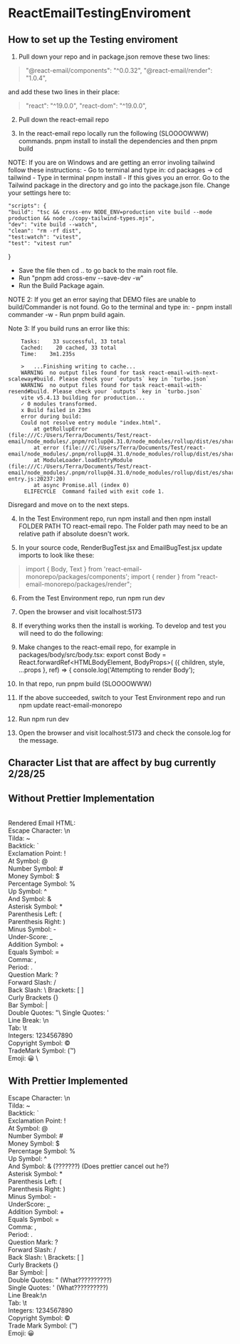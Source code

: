 # ReactEmailTestingEnviroment
## How to set up the Testing enviroment

1. Pull down your repo and in package.json remove these two lines:
>    "@react-email/components": "^0.0.32",
>    "@react-email/render": "1.0.4",

and add these two lines in their place:
>    "react": "^19.0.0",
>    "react-dom": "^19.0.0",

2. Pull down the react-email repo

3. In the react-email repo locally run the following (SLOOOOWWW) commands. pnpm install to install the dependencies and then pnpm build

NOTE: If you are on Windows and are getting an error involing tailwind follow these instructions:
    - Go to terminal and type in: cd packages -> cd tailwind
    - Type in terminal pnpm install
    - If this gives you an error. Go to the Tailwind package in the directory and go into the package.json file. Change your settings here to:

    "scripts": {
    "build": "tsc && cross-env NODE_ENV=production vite build --mode production && node ./copy-tailwind-types.mjs",
    "dev": "vite build --watch",
    "clean": "rm -rf dist",
    "test:watch": "vitest",
    "test": "vitest run"
  }
  - Save the file then cd .. to go back to the main root file.
  - Run "pnpm add cross-env --save-dev -w"
  - Run the Build Package again.

NOTE 2: If you get an error saying that DEMO files are unable to build/Commander is not found. Go to the terminal and type in:
    - pnpm install commander -w
    - Run pnpm build again.

Note 3: If you build runs an error like this:

        Tasks:    33 successful, 33 total
        Cached:    20 cached, 33 total
        Time:    3m1.235s

        >   ...Finishing writing to cache...                                                                                                                                          
        WARNING  no output files found for task react-email-with-next-scaleway#build. Please check your `outputs` key in `turbo.json`
        WARNING  no output files found for task react-email-with-resend#build. Please check your `outputs` key in `turbo.json`
        vite v5.4.13 building for production...
        ✓ 0 modules transformed.
        x Build failed in 23ms
        error during build:
        Could not resolve entry module "index.html".
            at getRollupError (file:///C:/Users/Terra/Documents/Test/react-email/node_modules/.pnpm/rollup@4.31.0/node_modules/rollup/dist/es/shared/parseAst.js:396:41)
            at error (file:///C:/Users/Terra/Documents/Test/react-email/node_modules/.pnpm/rollup@4.31.0/node_modules/rollup/dist/es/shared/parseAst.js:392:42)
            at ModuleLoader.loadEntryModule (file:///C:/Users/Terra/Documents/Test/react-email/node_modules/.pnpm/rollup@4.31.0/node_modules/rollup/dist/es/shared/node-entry.js:20237:20)
            at async Promise.all (index 0)
         ELIFECYCLE  Command failed with exit code 1.

Disregard and move on to the next steps.

4. In the Test Environment repo, run npm install and then npm install FOLDER PATH TO react-email repo. The Folder path may need to be an relative path if absolute doesn't work.

5. In your source code, RenderBugTest.jsx and EmailBugTest.jsx update imports to look like these:
> import { Body, Text } from 'react-email-monorepo/packages/components';
> import { render } from "react-email-monorepo/packages/render";

6. From the Test Environment repo, run npm run dev

7. Open the browser and visit localhost:5173

8. If everything works then the install is working.
To develop and test you will need to do the following:


1. Make changes to the react-email repo, for example in packages/body/src/body.tsx:
export const Body = React.forwardRef<HTMLBodyElement, BodyProps>(
  ({ children, style, ...props }, ref) => {
    console.log('Attempting to render Body');

2. In that repo, run pnpm build   (SLOOOOWWW)

3. If the above succeeded, switch to your Test Environment repo and run npm update react-email-monorepo

4. Run npm run dev

5. Open the browser and visit localhost:5173 and check the console.log for the message.

## Character List that are affect by bug currently 2/28/25

## Without Prettier Implementation
\
Rendered Email HTML: \
 Escape Character: \n\
Tilda: ~\
Backtick: `\
Exclamation Point: !\
At Symbol: @\
Number Symbol: #\
Money Symbol: $\
Percentage Symbol: %\
Up Symbol: ^\
And Symbol: &\
Asterisk Symbol: *\
Parenthesis Left: (\
Parenthesis Right: )\
Minus Symbol: -\
Under-Score: _\
Addition Symbol: +\
Equals Symbol: =\
Comma: ,\
Period: .\
Question Mark: ?\
Forward Slash: /\
Back Slash: \\
Brackets: [ ]\
Curly Brackets {}\
Bar Symbol: |\
Double Quotes: "\ 
Single Quotes: ' \
Line Break: \n\
Tab: \t\
Integers: 1234567890\
Copyright Symbol: ©\
TradeMark Symbol: (™)\
Emoji: 😀
\

## With Prettier Implemented

  Escape Character: \n\
  Tilda: ~\
  Backtick: `\
  Exclamation Point: ! \
  At Symbol: @  \
  Number Symbol: # \
  Money Symbol: $\
  Percentage Symbol: %\
  Up Symbol: ^\
  And Symbol: &amp; (???????) (Does prettier cancel out he?)\
  Asterisk Symbol: *\
  Parenthesis Left: (\
  Parenthesis Right: )\
  Minus Symbol: -\
  UnderScore: _\
  Addition Symbol: +\
  Equals Symbol: =\
  Comma: ,\
  Period: .\
  Question Mark: ?\
  Forward Slash: /\
  Back Slash: \\
  Brackets: [ ]\
  Curly Brackets {}\
  Bar Symbol: |\
  Double Quotes: &quot; (What??????????)\
  Single Quotes: &#x27; (What??????????)\
  Line Break:\n  \
  Tab: \t\
  Integers: 1234567890\
  Copyright Symbol: ©\
  Trade Mark Symbol: (™)\
  Emoji: 😀
​
